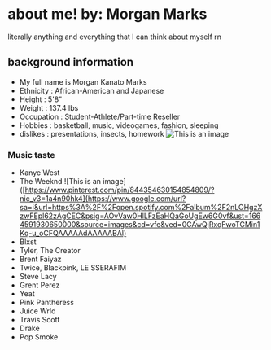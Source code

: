 # about me!                                                        by: Morgan Marks
literally anything and everything that I can think about myself rn
## **background information**
- My full name is Morgan Kanato Marks
- Ethnicity : African-American and Japanese
- Height : 5'8"
- Weight : 137.4 lbs
- Occupation : Student-Athlete/Part-time Reseller
- Hobbies : basketball, music, videogames, fashion, sleeping
- dislikes : presentations, insects, homework
![This is an image](https://cdn.discordapp.com/attachments/930620115886673990/1025231713946832907/F965EE62-9783-47B9-B063-1536ADDC6FDF.jpg)

### Music taste
- Kanye West
- The Weeknd 
![This is an image]([https://www.pinterest.com/pin/844354630154854809/?nic_v3=1a4n90hk4](https://www.google.com/url?sa=i&url=https%3A%2F%2Fopen.spotify.com%2Falbum%2F2nLOHgzXzwFEpl62zAgCEC&psig=AOvVaw0HlLFzEaHQaGoUgEw6G0vf&ust=1664591930650000&source=images&cd=vfe&ved=0CAwQjRxqFwoTCMin1Kq-u_oCFQAAAAAdAAAAABAl)
- Blxst
- Tyler, The Creator
- Brent Faiyaz
- Twice, Blackpink, LE SSERAFIM
- Steve Lacy
- Grent Perez
- Yeat
- Pink Pantheress
- Juice Wrld
- Travis Scott
- Drake
- Pop Smoke

###
